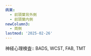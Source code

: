 ```yaml
---
病巣:
  - 前頭葉背外側
  - 前頭葉内側
newColumn3:
  - 両側
lastmod: '2025-02-26'
---
```


神経心理検査:: BADS, WCST, FAB, TMT

